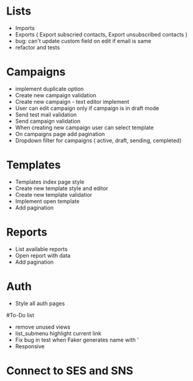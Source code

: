 # Lists
- Imports
- Exports ( Export subscried contacts, Export unsubscribed contacts )
- bug: can't update custom field on edit if email is same
- refactor and tests

# Campaigns
- implement duplicate option
- Create new campaign validation
- Create new campaign - text editor implement
- User can edit campaign only if campaign is in draft mode
- Send test mail validation
- Send campaign validation
- When creating new campaign user can select template
- On campaigns page add pagination
- Dropdown filter for campaigns ( active, draft, sending, cempleted)

# Templates
- Templates index page style
- Create new template style and editor
- Create new template validatior
- Implement open template
- Add pagination

# Reports
- List available reports
- Open report with data
- Add pagination

# Auth
- Style all auth pages

#To-Do list
- remove unused views
- list_submenu highlight current link
- Fix bug in test when Faker generates name with '
- Responsive

# Connect to SES and SNS